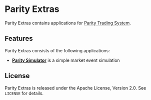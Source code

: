Parity Extras
=============

Parity Extras contains applications for [Parity Trading System][].

  [Parity Trading System]: https://github.com/jvirtanen/parity


Features
--------

Parity Extras consists of the following applications:

  - [**Parity Simulator**](parity-sim) is a simple market event simulation


License
-------

Parity Extras is released under the Apache License, Version 2.0. See `LICENSE`
for details.
